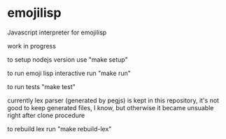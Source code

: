 emojilisp
========

Javascript interpreter for emojilisp

work in progress

to setup nodejs version use "make setup"

to run emoji lisp interactive run "make run"

to run tests "make test"

currently lex parser (generated by pegjs) is kept in this repository, it's not good to keep generated files, I know, but otherwise it became unsuable right after clone procedure

to rebuild lex run "make rebuild-lex"